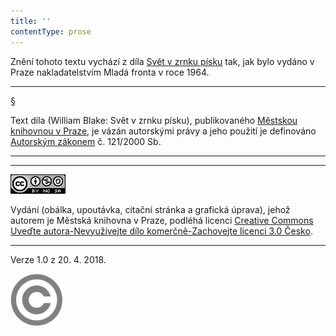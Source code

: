 ```yaml
---
title: ''
contentType: prose
---
```


<section>

Znění tohoto textu vychází z díla [Svět v zrnku písku](https://search.mlp.cz/cz/titul/svet-v-zrnku-pisku/158888/) tak, jak bylo vydáno v Praze nakladatelstvím Mladá fronta v roce 1964.

* * *

§

Text díla (William Blake: Svět v zrnku písku), publikovaného [Městskou knihovnou v Praze](https://www.mlp.cz/cz/), je vázán autorskými právy a jeho použití je definováno [Autorským zákonem](https://www.mkcr.cz/predpisy-zakonu-709.html) č. 121/2000 Sb.

* * *

* * *

[![0](./resources/image001.jpg)](http://creativecommons.org/licenses/by-nc-sa/3.0/cz/)

Vydání (obálka, upoutávka, citační stránka a grafická úprava), jehož autorem je Městská knihovna v Praze, podléhá licenci [Creative Commons Uveďte autora-Nevyužívejte dílo komerčně-Zachovejte licenci 3.0 Česko](https://creativecommons.org/licenses/by-nc-sa/3.0/cz/).

* * *

Verze 1.0 z 20. 4. 2018.

![0](./resources/image002.png)

</section>
